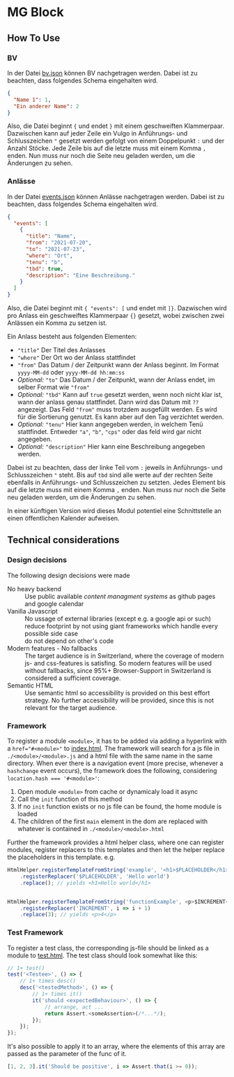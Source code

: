 # MG Block

## How To Use

### BV

In der Datei <a href="./src/bv/bv.json">bv.json</a> können BV nachgetragen werden. Dabei ist zu beachten, dass folgendes
Schema eingehalten wird.

```json
{
  "Name 1": 1,
  "Ein anderer Name": 2
}
```

Also, die Datei beginnt `{` und endet `}` mit einem geschweiften Klammerpaar. Dazwischen kann auf jeder Zeile ein Vulgo
in Anführungs- und Schlusszeichen `"` gesetzt werden gefolgt von einem Doppelpunkt `:` und der Anzahl Stöcke. Jede Zeile
bis auf die letzte muss mit einem Komma `,` enden. Nun muss nur noch die Seite neu geladen werden, um die Änderungen zu
sehen.

### Anlässe

In der Datei <a href="./src/events/events.json">events.json</a> können Anlässe nachgetragen werden. Dabei ist zu
beachten, dass folgendes Schema eingehalten wird.

```json
{
  "events": [
    {
      "title": "Name",
      "from": "2021-07-20",
      "to": "2021-07-23",
      "where": "Ort",
      "tenu": "b",
      "tbd": true,
      "description": "Eine Beschreibung."
    }
  ]
}
```

Also, die Datei beginnt mit `{ "events": [` und endet mit `]}`. Dazwischen wird pro Anlass ein geschweiftes
Klammerpaar `{}` gesetzt, wobei zwischen zwei Anlässen ein Komma zu setzen ist.

Ein Anlass besteht aus folgenden Elementen:

* `"title"`     Der Titel des Anlasses
* `"where"`     Der Ort wo der Anlass stattfindet
* `"from"`      Das Datum / der Zeitpunkt wann der Anlass beginnt. Im Format `yyyy-MM-dd` oder `yyyy-MM-dd hh:mm:ss`
* _Optional:_ `"to"` Das Datum / der Zeitpunkt, wann der Anlass endet, im selber Format wie `"from"`
* _Optional:_ `"tbd"` Kann auf `true` gesetzt werden, wenn noch nicht klar ist, wann der anlass genau stattfindet. Dann
  wird das Datum mit `??` angezeigt. Das Feld `"from"` muss trotzdem ausgefüllt werden. Es wird für die Sortierung
  genutzt. Es kann aber auf den Tag verzichtet werden.
* _Optional:_ `"tenu"` Hier kann angegeben werden, in welchem Tenü stattfindet. Entweder `"a"`, `"b"`, `"cps"` oder das
  feld wird gar nicht angegeben.
* _Optional:_ `"description"` Hier kann eine Beschreibung angegeben werden.

Dabei ist zu beachten, dass der linke Teil vom `:` jeweils in Anführungs- und Schlusszeichen `"` steht. Bis auf `tbd`
sind alle werte auf der rechten Seite ebenfalls in Anführungs- und Schlusszeichen zu setzten. Jedes Element bis auf die
letzte muss mit einem Komma `,` enden. Nun muss nur noch die Seite neu geladen werden, um die Änderungen zu sehen.

In einer künftigen Version wird dieses Modul potentiel eine Schnittstelle an einen öffentlichen Kalender aufweisen.

## Technical considerations

### Design decisions

The following design decisions were made

<dl>
<dt>No heavy backend</dt>
<dd>Use public available <i>content managment systems</i> as github pages and google calendar</dd>
<dt>Vanilla Javascript</dt>
<dd>No ussage of external libraries (except e.g. a google api or such)</dd>
<dd>reduce footprint by not using giant frameworks which handle every possible side case</dd>
<dd>do not depend on other's code</dd>
<dt>Modern features - No fallbacks</dt>
<dd>The target audience is in Switzerland, where the coverage of modern js- and css-features is satisfing.
So modern features will be used without fallbacks, since 95%+ Browser-Support in Switzerland is considered a sufficient coverage.</dd>
<dt>Semantic HTML</dt>
<dd>Use semantic html so accessibility is provided on this best effort strategy. 
No further accessibility will be provided, since this is not relevant for the target audience.</dd>
</dl>

### Framework

To register a module `<module>`, it has to be added via adding a hyperlink with a `href="#<module>"`
to <a href="src/index.html">index.html</a>. The framework will search for a js file in `./<module>/<module>.js` and a
html file with the same name in the same directory. When ever there is a navigation event (more precise, whenever
a `hashchange` event occurs), the framework does the following, considering `location.hash === '#<module>'`:

1. Open module `<module>` from cache or dynamicaly load it async
2. Call the `init` function of this method
3. If no `init` function exists or no js file can be found, the home module is loaded
4. The children of the first `main` element in the dom are replaced with whatever is contained
   in `./<module>/<module>.html`

Further the framework provides a html helper class, where one can register modules, register replacers to this templates
and then let the helper replace the placeholders in this template. e.g.

```js
HtmlHelper.registerTemplateFromString('example', '<h1>$PLACEHOLDER</h1>')
    .registerReplacer('$PLACEHOLDER', 'Hello world')
    .replace(); // yields <h1>Hello world</h1>


HtmlHelper.registerTemplateFromString('functionExample', <p>$INCREMENT</p>)
    .registerReplacer('INCREMENT', i => i + 1)
    .replace(3); // yields <p>4</p>
```

### Test Framework

To register a test class, the corresponding js-file should be linked as a module to <a href="test/test.html">
test.html</a>. The test class should look somewhat like this:

```js
// 1+ test()
test('<Testee>', () => {
    // 1+ times desc()
    desc('<testedMethod>', () => {
        // 1+ times it()
        it('should <expectedBehaviour>', () => {
            // arrange, act ...
            return Assert.<someAssertion>(/*...*/);
        });
    });
});
```

It's also possible to apply it to an array, where the elements of this array are passed as the parameter of the func of
it.

```js
[1, 2, 3].it('Should be positive', i => Assert.that(i >= 0));
```
